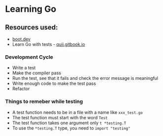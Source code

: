 # Learning Go

## Resources used:

- [boot.dev](https://boot.dev)
- Learn Go with tests - [quii.gitbook.io](https://quii.gitbook.io)

### Development Cycle

- Write a test
- Make the compiler pass
- Run the test, see that it fails and check the error message is meaningful
- Write enough code to make the test pass
- Refactor

### Things to remeber while testing

- A test function needs to be in a file with a name like `xxx_test.go`
- The test function must start with the word `Test`
- The test function takes one argument only `t *testing.T`
- To use the `*testing.T` type, you need to `import "testing"`
